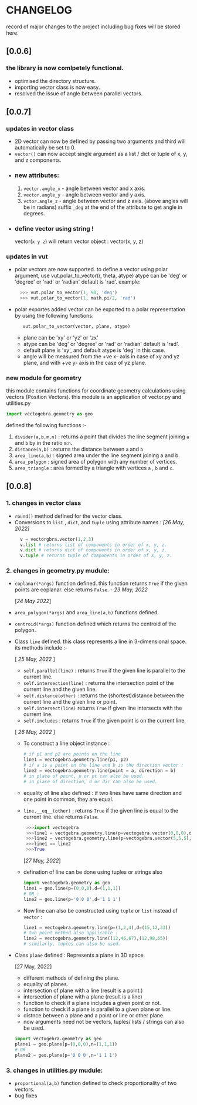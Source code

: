 # CHANGELOG

record of major changes to the project including bug fixes will be stored here.

## [0.0.6]

### the library is now comlpetely functional.

- optimised the directory structure.
- importing vector class is now easy.
- resolved the issue of angle between parallel vectors.

## [0.0.7]

### updates in vector class

- 2D vector can now be defined by passing two arguments and third will automatically be set to 0.
- `vector()` can now accept single argument as a list / dict or tuple of x, y, and z components.
- ### new attributes:
  1. `vector.angle_x` - angle between vector and x axis.
  2. `vector.angle_y` - angle between vector and y axis.
  3. `vctor.angle_z` - angle between vector and z axis.
     (above angles will be in radians) suffix `_deg` at the end of the attribute to get angle in degrees.
- ### define vector using string !
  vector(`x y z`) will return vector object : vector(x, y, z)

### updates in vut

- polar vectors are now supported.
  to define a vector using polar argument, use vut.polar_to_vector(r, theta, atype)
  atype can be 'deg' or 'degree' or 'rad' or 'radian' default is 'rad'. example:
  ```python
    >>> vut.polar_to_vector(1, 90, 'deg')
    >>> vut.polar_to_vector(1, math.pi/2, 'rad')
  ```
- polar exportes added
  vector can be exported to a polar representation by using the following functions:
  ```python
     vut.polar_to_vector(vector, plane, atype)
  ```
  - plane can be 'xy' or 'yz' or 'zx'
  - atype can be 'deg' or 'degree' or 'rad' or 'radian' default is 'rad'.
  - default plane is 'xy', and default atype is 'deg' in this case.
  - angle will be measured from the +ve x- axis in case of xy and yz plane, and with +ve y- axis in the case of yz plane.

### new module for geometry

this module contains functions for coordinate geometry calculations using vectors (Position Vectors).
this module is an application of vector.py and utilities.py

```python
import vectogebra.geometry as geo
```

defined the following functions :-

1. `divider(a,b,m,n)` : returns a point that divides the line segment joining `a` and `b` by in the ratio `m`:`n`.
2. `distance(a,b)` : returns the distance between `a` and `b`
3. `area_line(a,b)` : signed area under the line segment joining a and b.
4. `area_polygon` : signed area of polygon with any number of vertices.
5. `area_triangle` : area formed by a triangle with vertices `a` , `b` and `c`.

## [0.0.8]

### 1. changes in vector class

- `round()` method defined for the vector class.
- Conversions to `list` , `dict`, and `tuple` using attribute names :
  _[26 May, 2022]_
  ```python
    v = vectorgbra.vector(1,2,3)
    v.list # returns list of components in order of x, y, z.
    v.dict # returns dict of components in order of x, y, z.
    v.tuple # returns tuple of components in order of x, y, z.
  ```

### 2. changes in geometry.py mudule:

- `coplanar(*args)` function defined. this function returns `True` if the given points are coplanar. else returns `False`. - _23 May, 2022_

  [*24 May 2022*]

- `area_polygon(*args)` and `area_line(a,b)` functions defined.

- `centroid(*args)` function defined which returns the centroid of the polygon.

- Class `line` defined. this class represents a line in 3-dimensional space. its methods include :-

  [ _25 May, 2022_ ]

  - `self.parallel(line)` : returns `True` if the given line is parallel to the current line.
  - `self.intersection(line)` : returns the intersection point of the current line and the given line.
  - `self.distance(other)` : returns the (shortest)distance between the current line and the given line or point.
  - `self.intersect(line)` returns `True` if given line intersects with the current line.
  - `self.includes` : returns `True` if the given point is on the current line.

  [ _26 May, 2022_ ]

  - To construct a line object instance :
    ```python
    # if p1 and p2 are points on the line
    line1 = vectogebra.geometry.line(p1, p2)
    # if a is a point on the line and b is the direction vector :
    line2 = vectogebra.geometry.line(point = a, direction = b)
    # in place of point, p or pt can also be used.
    # in place of direction, d or dir can also be used.
    ```
  - equality of line also defined : if two lines have same direction and one point in common, they are equal.
  - `line.__eq__(other)` : returns `True` if the given line is equal to the current line. else returns `False`.

    ```python
     >>>import vectogebra
     >>>line1 = vectgebra.geometry.line(p=vectogebra.vector(0,0,0),d=vectogebra.vector(1,1,1))
     >>>line2 = vectogebra.geometry.line(p=vectogebra.vector(5,5,5),d=vectogebra.vector(99,99,99))
     >>>line1 == line2
     >>>True
    ```

    [*27 May, 2022*]

  - defination of line can be done using tuples or strings also

    ```py
    import vectogebra.geometry as geo
    line1 = geo.line(p=(0,0,0),d=(1,1,1))
    # OR :
    line2 = geo.line(p='0 0 0',d='1 1 1')
    ```

  - Now line can also be constructed using `tuple` or `list` instead of `vector` :
    ```py
    line1 = vectogebra.geometry.line(p=(1,2,4),d=(15,12,33))
    # two point method also applicable :
    line2 = vectogebra.geometry.line((12,46,67),(12,98,65))
    # similarly, tuples can also be used.
    ```

- Class `plane` defined : Represents a plane in 3D space.

  [27 May, 2022]

  - different methods of defining the plane.
  - equality of planes.
  - intersection of plane with a line (result is a point.)
  - intersection of plane with a plane (result is a line)
  - function to check if a plane includes a given point or not.
  - function to check if a plane is parallel to a given plane or line.
  - distnce between a plane and a point or line or other plane.
  - now arguments need not be vectors, tuples/ lists / strings can also be used.

  ```py
  import vectogebra.geometry as geo
  plane1 = geo.plane(p=(0,0,0),n=(1,1,1))
  # OR
  plane2 = geo.plane(p='0 0 0',n='1 1 1')
  ```

### 3. changes in utilities.py mudule:

- `proportional(a,b)` function defined to check proportionality of two vectors.
- bug fixes

